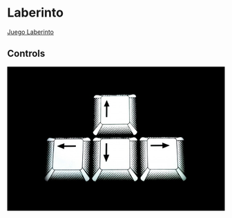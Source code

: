 # Laberinto

[Juego Laberinto](https://nicovel98.github.io/Laberinto/index.html)

## Controls

![Controles](assets/BN.jpg)

